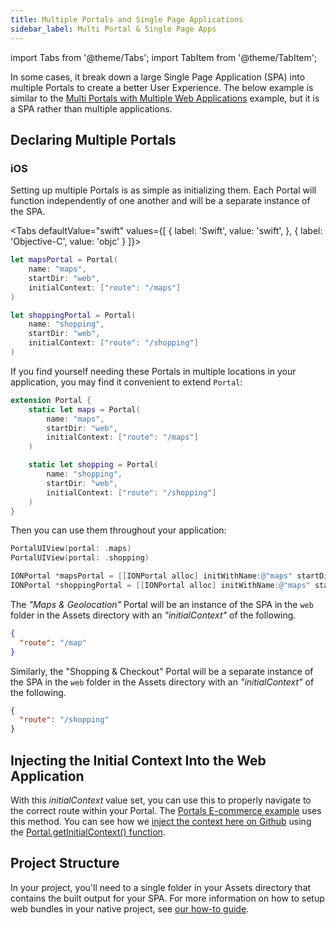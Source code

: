 ```yaml
---
title: Multiple Portals and Single Page Applications
sidebar_label: Multi Portal & Single Page Apps
---
```


import Tabs from '@theme/Tabs';
import TabItem from '@theme/TabItem';

In some cases, it break down a large Single Page Application (SPA) into multiple Portals to create a better User Experience. The below example is similar to the [Multi Portals with Multiple Web Applications](./multiple-portals-multiple-web-apps) example, but it is a SPA rather than multiple applications.

## Declaring Multiple Portals

### iOS

Setting up multiple Portals is as simple as initializing them. Each Portal will function independently of one another and will be a separate instance of the SPA.

<Tabs
defaultValue="swift"
values={[
{ label: 'Swift', value: 'swift', },
{ label: 'Objective-C', value: 'objc' }
]}>
<TabItem value="swift">

```swift
let mapsPortal = Portal(
    name: "maps",
    startDir: "web",
    initialContext: ["route": "/maps"]
)

let shoppingPortal = Portal(
    name: "shopping",
    startDir: "web",
    initialContext: ["route": "/shopping"]
)
```

If you find yourself needing these Portals in multiple locations in your application, you may find it convenient to extend `Portal`:

```swift title=Portal+SPAPortals.swift
extension Portal {
    static let maps = Portal(
        name: "maps",
        startDir: "web",
        initialContext: ["route": "/maps"]
    )

    static let shopping = Portal(
        name: "shopping",
        startDir: "web",
        initialContext: ["route": "/shopping"]
    )
}
```

Then you can use them throughout your application:

```swift
PortalUIView(portal: .maps)
PortalUIView(portal: .shopping)
```

</TabItem>

<TabItem value="objc">

```objectivec
IONPortal *mapsPortal = [[IONPortal alloc] initWithName:@"maps" startDir:@"web" initialContext:@{ @"route": @"/map" }];
IONPortal *shoppingPortal = [[IONPortal alloc] initWithName:@"maps" startDir:@"web" initialContext:@{ @"route": @"map" }];
```

</TabItem>

</Tabs>

The _"Maps & Geolocation"_ Portal will be an instance of the SPA in the `web` folder in the Assets directory with an _"initialContext"_ of the following.

```json
{
  "route": "/map"
}
```

Similarly, the "Shopping & Checkout" Portal will be a separate instance of the SPA in the `web` folder in the Assets directory with an _"initialContext"_ of the following.

```json
{
  "route": "/shopping"
}
```

## Injecting the Initial Context Into the Web Application

With this _initialContext_ value set, you can use this to properly navigate to the correct route within your Portal. The [Portals E-commerce example](../examples/ecommerce-app) uses this method. You can see how we [inject the context here on Github](https://github.com/ionic-team/portals-ecommerce-demo/blob/main/web/src/index.tsx) using the [Portal.getInitialContext() function](../../portals-plugin#getinitialcontext).

## Project Structure

In your project, you'll need to a single folder in your Assets directory that contains the built output for your SPA. For more information on how to setup web bundles in your native project, see [our how-to guide](./pull-in-web-bundle).
